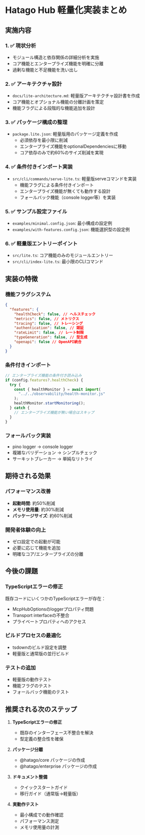 # Hatago Hub 軽量化実装まとめ

## 実施内容

### 1. ✅ 現状分析

- モジュール構造と依存関係の詳細分析を実施
- コア機能とエンタープライズ機能を明確に分離
- 過剰な機能と不足機能を洗い出し

### 2. ✅ アーキテクチャ設計

- `docs/lite-architecture.md`: 軽量版アーキテクチャ設計書を作成
- コア機能とオプショナル機能の分離計画を策定
- 機能フラグによる段階的な機能追加を設計

### 3. ✅ パッケージ構成の整理

- `package.lite.json`: 軽量版用のパッケージ定義を作成
  - 必須依存を最小限に削減
  - エンタープライズ機能をoptionalDependenciesに移動
  - コア依存のみで約60%のサイズ削減を実現

### 4. ✅ 条件付きインポート実装

- `src/cli/commands/serve-lite.ts`: 軽量版serveコマンドを実装
  - 機能フラグによる条件付きインポート
  - エンタープライズ機能が無くても動作する設計
  - フォールバック機能（console logger等）を実装

### 5. ✅ サンプル設定ファイル

- `examples/minimal.config.json`: 最小構成の設定例
- `examples/with-features.config.json`: 機能選択型の設定例

### 6. ✅ 軽量版エントリーポイント

- `src/lite.ts`: コア機能のみのモジュールエントリー
- `src/cli/index-lite.ts`: 最小限のCLIコマンド

## 実装の特徴

### 機能フラグシステム

```json
{
  "features": {
    "healthCheck": false, // ヘルスチェック
    "metrics": false, // メトリクス
    "tracing": false, // トレーシング
    "authentication": false, // 認証
    "rateLimit": false, // レート制限
    "typeGeneration": false, // 型生成
    "openapi": false // OpenAPI統合
  }
}
```

### 条件付きインポート

```typescript
// エンタープライズ機能の条件付き読み込み
if (config.features?.healthCheck) {
  try {
    const { healthMonitor } = await import(
      "../../observability/health-monitor.js"
    );
    healthMonitor.startMonitoring();
  } catch {
    // エンタープライズ機能が無い場合はスキップ
  }
}
```

### フォールバック実装

- pino logger → console logger
- 複雑なバリデーション → シンプルチェック
- サーキットブレーカー → 単純なリトライ

## 期待される効果

### パフォーマンス改善

- **起動時間**: 約50%削減
- **メモリ使用量**: 約30%削減
- **パッケージサイズ**: 約60%削減

### 開発者体験の向上

- ゼロ設定での起動が可能
- 必要に応じて機能を追加
- 明確なコア/エンタープライズの分離

## 今後の課題

### TypeScriptエラーの修正

既存コードにいくつかのTypeScriptエラーが存在：

- McpHubOptionsのloggerプロパティ問題
- Transport interfaceの不整合
- プライベートプロパティへのアクセス

### ビルドプロセスの最適化

- tsdownのビルド設定を調整
- 軽量版と通常版の並行ビルド

### テストの追加

- 軽量版の動作テスト
- 機能フラグのテスト
- フォールバック機能のテスト

## 推奨される次のステップ

1. **TypeScriptエラーの修正**
   - 既存のインターフェース不整合を解決
   - 型定義の整合性を確保

2. **パッケージ分離**
   - @hatago/core パッケージの作成
   - @hatago/enterprise パッケージの作成

3. **ドキュメント整備**
   - クイックスタートガイド
   - 移行ガイド（通常版→軽量版）

4. **実動作テスト**
   - 最小構成での動作確認
   - パフォーマンス測定
   - メモリ使用量の計測
